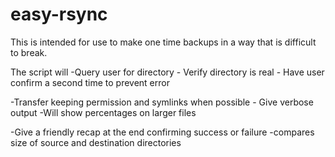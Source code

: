 # easy-rsync
This is intended for use to make one time backups in a way that is difficult to break.

The script will
-Query user for directory
	- Verify directory is real
	- Have user confirm a second time to prevent error	

-Transfer keeping permission and symlinks when possible
	- Give verbose output
		-Will show percentages on larger files

-Give a friendly recap at the end confirming success or failure
	-compares size of source and destination directories

